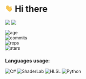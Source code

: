 # <img src="https://raw.githubusercontent.com/REgorion/REgorion/main/wave.gif" width="25px"> Hi there 
<!--[![Anurag's GitHub stats](https://github-readme-stats.vercel.app/api?username=REgorion)](https://github.com/anuraghazra/github-readme-stats)-->
<img src="https://visitor-badge.glitch.me/badge?page_id=REgorion.visitor-badge&color=5194f0" /> <img src="https://img.shields.io/github/followers/REgorion?style=social" />

![age](https://img.shields.io/static/v1?style=for-the-badge&label=Account%20age%3A&color=555&labelColor=%23ffd33d&message=4%20years)<br/>
![commits](https://img.shields.io/static/v1?style=for-the-badge&label=Сommits%3A&color=555&labelColor=%230366d6&message=105)<br/>
![reps](https://img.shields.io/static/v1?style=for-the-badge&label=Repos%3A&color=555&labelColor=%236a737d&message=5)<br/>
![stars](https://img.shields.io/static/v1?style=for-the-badge&label=Stars%3A&color=555&labelColor=%23fff5b1&message=1%20recived)<br/>



### Languages usage:
![C#](https://img.shields.io/static/v1?style=flat&label=C%23&color=555&labelColor=%23178600&message=48.7%25)
![ShaderLab](https://img.shields.io/static/v1?style=flat&label=ShaderLab&color=555&labelColor=%23ededed&message=43.4%25)
![HLSL](https://img.shields.io/static/v1?style=flat&label=HLSL&color=555&labelColor=%23ededed&message=7.3%25)
![Python](https://img.shields.io/static/v1?style=flat&label=Python&color=555&labelColor=%233572A5&message=0.4%25)
